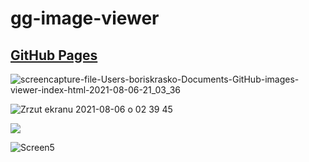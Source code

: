 # gg-image-viewer

## [GitHub Pages](https://boriskrasko.github.io/gg-image-viewer/index.html)

![screencapture-file-Users-boriskrasko-Documents-GitHub-images-viewer-index-html-2021-08-06-21_03_36](https://user-images.githubusercontent.com/59699177/128553408-9dc6b7e7-d1a6-4e24-a7fe-e9404662bbea.png)

![Zrzut ekranu 2021-08-06 o 02 39 45](https://user-images.githubusercontent.com/59699177/128434806-ece6efb2-4a02-41a6-acc6-0fd30344a725.png)

[![](https://user-images.githubusercontent.com/59699177/128558321-1d150fb3-a7de-4b78-8631-707251f6e53e.png)](https://www.figma.com/file/VC17nxQt6LSRdtTWa85op9/Image-Viewer?node-id=2%3A5)

![Screen5](https://user-images.githubusercontent.com/59699177/128419735-6af8da98-2f7b-4f2d-85ee-58f9c6796579.png)
